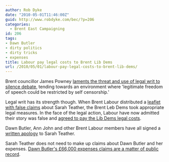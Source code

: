```yaml
---
author: Rob Dyke
date: "2010-05-01T11:46:00Z"
guid: http://www.robdyke.com/bec/?p=206
categories:
  - Brent East Campaigning
id: 206
tags:
- Dawn Butler
- dirty politics
- dirty tricks
- expenses
title: Labour pay legal costs to Brent Lib Dems
url: /2010/05/01/labour-pay-legal-costs-to-brent-lib-dems/
---
```

Brent councillor James Powney [laments the threat and use of legal writ to silence debate](http://jamespowney.blogspot.com/2010/04/sarah-teathers-legal-threat.html), tending towards an environment where 'legitimate freedom of speech could be restricted by self censorship.'

Legal writ has its strength though. When Brent Labour distributed a [leaflet with false claims](http://www.thestraightchoice.org/leaflets/2285/) about Sarah Teather, the Brent Leb Dems took appropriate legal measures. In the face of the legal action, Labour have now admitted their story was false and [agreed to pay the Lib Dems legal costs](http://www.libdemvoice.org/brent-sarah-teather-dawn-butler-15187.html).

Dawn Butler, Ann John and other Brent Labour members have all signed a [written apology](http://www.robdyke.com/bec/2010/04/21/butler-issues-full-apology-for-teather-expenses-smear/) to Sarah Teather.

Sarah Teather does not need to make up claims about Dawn Butler and her expenses. [Dawn Butler's £66,000 expenses claims are a matter of public record](http://www.theyworkforyou.com/mp/dawn_butler/brent_south#expenses).